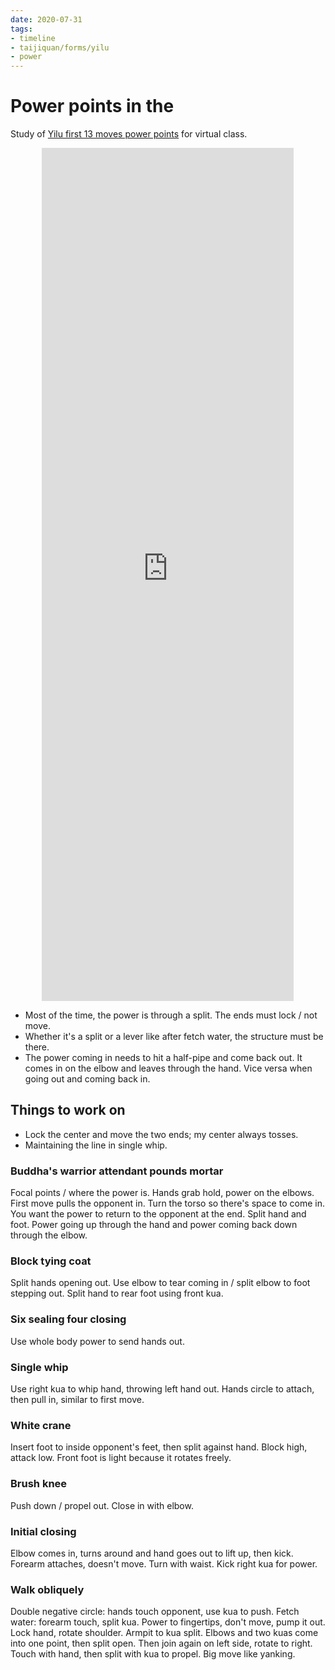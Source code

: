 ```yaml
---
date: 2020-07-31
tags:
- timeline
- taijiquan/forms/yilu
- power
---
```


# Power points in the <yilu>

Study of [Yilu first 13 moves power points](http://practicalmethod.com/2020/07/yilu-first-13-moves-power-points-20200717-online-video-trailer/) for virtual class.

<div style="text-align: center;"><iframe width="80%" height="35%" src="https://www.youtube.com/embed/GriC7VLS8B8" frameborder="0" allow="accelerometer; autoplay; encrypted-media; gyroscope; picture-in-picture" allowfullscreen></iframe></div>

* Most of the time, the power is through a split.  The ends must lock / not move.
* Whether it's a split or a lever like after fetch water, the structure must be there.
* The power coming in needs to hit a half-pipe and come back out.  It comes in on the elbow and leaves through the hand.  Vice versa when going out and coming back in.

## Things to work on
* Lock the center and move the two ends; my center always tosses.
* Maintaining the line in single whip.

### Buddha's warrior attendant pounds mortar
Focal points / where the power is.
Hands grab hold, power on the elbows.
First move pulls the opponent in.
Turn the torso so there's space to come in.
You want the power to return to the opponent at the end.
Split hand and foot.
Power going up through the hand and power coming back down through the elbow.

### Block tying coat
Split hands opening out.
Use elbow to tear coming in / split elbow to foot stepping out.
Split hand to rear foot using front kua.

### Six sealing four closing
Use whole body power to send hands out.

### Single whip
Use right kua to whip hand, throwing left hand out.
Hands circle to attach, then pull in, similar to first move.

### White crane
Insert foot to inside opponent's feet, then split against hand.
Block high, attack low.
Front foot is light because it rotates freely.

### Brush knee
Push down / propel out.
Close in with elbow.

### Initial closing
Elbow comes in, turns around and hand goes out to lift up, then kick.
Forearm attaches, doesn't move.  Turn with waist.  Kick right kua for power.

### Walk obliquely
Double negative circle: hands touch opponent, use kua to push.
Fetch water: forearm touch, split kua.
Power to fingertips, don't move, pump it out.
Lock hand, rotate shoulder.
Armpit to kua split.
Elbows and two kuas come into one point, then split open.
Then join again on left side, rotate to right.
Touch with hand, then split with kua to propel.
Big move like yanking.
